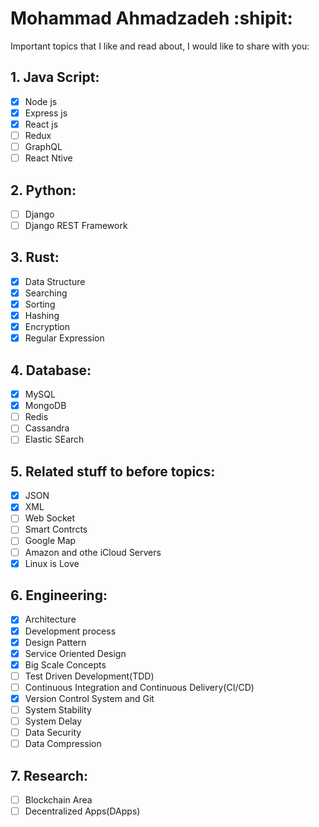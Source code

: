 # Mohammad Ahmadzadeh :shipit:
Important topics that I like and read about, I would like to share with you:
## 1. Java Script:
- [x] Node js
- [x] Express js
- [x] React js
- [ ] Redux
- [ ] GraphQL
- [ ] React Ntive
## 2. Python:
- [ ] Django
- [ ] Django REST Framework
## 3. Rust:
- [x] Data Structure
- [x] Searching
- [x] Sorting
- [x] Hashing
- [x] Encryption
- [x] Regular Expression
## 4. Database:
- [x] MySQL
- [x] MongoDB
- [ ] Redis
- [ ] Cassandra
- [ ] Elastic SEarch
## 5. Related stuff to before topics:
- [x] JSON
- [x] XML
- [ ] Web Socket
- [ ] Smart Contrcts
- [ ] Google Map
- [ ] Amazon and othe iCloud Servers
- [x] Linux is Love
## 6. Engineering:
- [x] Architecture
- [x] Development process
- [x] Design Pattern
- [x] Service Oriented Design
- [x] Big Scale Concepts
- [ ] Test Driven Development(TDD)
- [ ] Continuous Integration and Continuous Delivery(CI/CD)
- [x] Version Control System and Git
- [ ] System Stability
- [ ] System Delay
- [ ] Data Security
- [ ] Data Compression 
## 7. Research:
- [ ] Blockchain Area
- [ ] Decentralized Apps(DApps)
